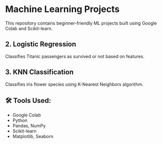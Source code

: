 # Machine Learning Projects

This repository contains beginner-friendly ML projects built using Google Colab and Scikit-learn.


##  2. Logistic Regression
Classifies Titanic passengers as survived or not based on features.

##  3. KNN Classification
Classifies iris flower species using K-Nearest Neighbors algorithm.

## 🛠️ Tools Used:
- Google Colab
- Python
- Pandas, NumPy
- Scikit-learn
- Matplotlib, Seaborn
